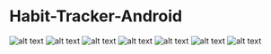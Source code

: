 # Habit-Tracker-Android
![alt text]([http://url/to/img.png](https://github.com/QuHung-0/Habit-Tracker-Android/blob/main/IMG/Login.png))
![alt text]([http://url/to/img.png](https://github.com/QuHung-0/Habit-Tracker-Android/blob/main/IMG/Register.png))
![alt text]([http://url/to/img.png](https://github.com/QuHung-0/Habit-Tracker-Android/blob/main/IMG/Habit.png))
![alt text]([http://url/to/img.png](https://github.com/QuHung-0/Habit-Tracker-Android/blob/main/IMG/Add.png))
![alt text]([http://url/to/img.png](https://github.com/QuHung-0/Habit-Tracker-Android/blob/main/IMG/Xoa.png))
![alt text]([http://url/to/img.png](https://github.com/QuHung-0/Habit-Tracker-Android/blob/main/IMG/Edit.png))
![alt text]([http://url/to/img.png](https://github.com/QuHung-0/Habit-Tracker-Android/blob/main/IMG/Mood.png))

